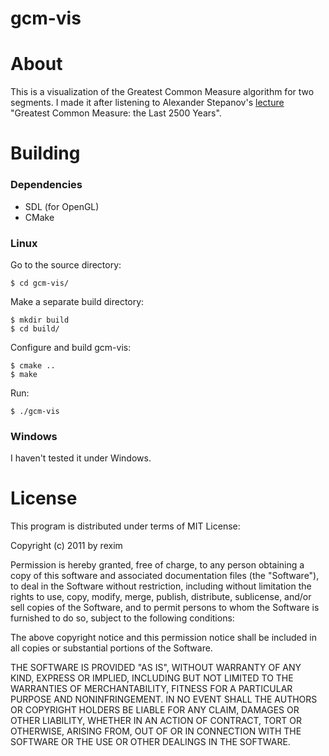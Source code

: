 gcm-vis
=======

About
=====
This is a visualization of the Greatest Common Measure algorithm for
two segments. I made it after listening to Alexander Stepanov's
[lecture](http://www.stepanovpapers.com/gcd.pdf) "Greatest Common
Measure: the Last 2500 Years".

Building
========
### Dependencies
 * SDL (for OpenGL)
 * CMake

### Linux
Go to the source directory:

    $ cd gcm-vis/

Make a separate build directory:

    $ mkdir build
    $ cd build/
    
Configure and build gcm-vis:

    $ cmake ..
    $ make

Run:

    $ ./gcm-vis

### Windows
I haven't tested it under Windows.

License
=======
This program is distributed under terms of MIT License:

Copyright (c) 2011 by rexim

Permission is hereby granted, free of charge, to any person obtaining
a copy of this software and associated documentation files (the
"Software"), to deal in the Software without restriction, including
without limitation the rights to use, copy, modify, merge, publish,
distribute, sublicense, and/or sell copies of the Software, and to
permit persons to whom the Software is furnished to do so, subject to
the following conditions:

The above copyright notice and this permission notice shall be
included in all copies or substantial portions of the Software.

THE SOFTWARE IS PROVIDED "AS IS", WITHOUT WARRANTY OF ANY KIND,
EXPRESS OR IMPLIED, INCLUDING BUT NOT LIMITED TO THE WARRANTIES OF
MERCHANTABILITY, FITNESS FOR A PARTICULAR PURPOSE AND
NONINFRINGEMENT. IN NO EVENT SHALL THE AUTHORS OR COPYRIGHT HOLDERS BE
LIABLE FOR ANY CLAIM, DAMAGES OR OTHER LIABILITY, WHETHER IN AN ACTION
OF CONTRACT, TORT OR OTHERWISE, ARISING FROM, OUT OF OR IN CONNECTION
WITH THE SOFTWARE OR THE USE OR OTHER DEALINGS IN THE SOFTWARE.
